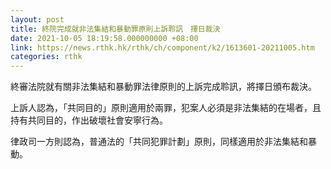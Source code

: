 ```yaml
---
layout: post
title: 終院完成就非法集結和暴動罪原則上訴聆訊　擇日裁決
date: 2021-10-05 18:19:58.000000000 +08:00
link: https://news.rthk.hk/rthk/ch/component/k2/1613601-20211005.htm
categories: rthk
---
```


終審法院就有關非法集結和暴動罪法律原則的上訴完成聆訊，將擇日頒布裁決。

上訴人認為，「共同目的」原則適用於兩罪，犯案人必須是非法集結的在場者，且持有共同目的，作出破壞社會安寧行為。

律政司一方則認為，普通法的「共同犯罪計劃」原則，同樣適用於非法集結和暴動。
